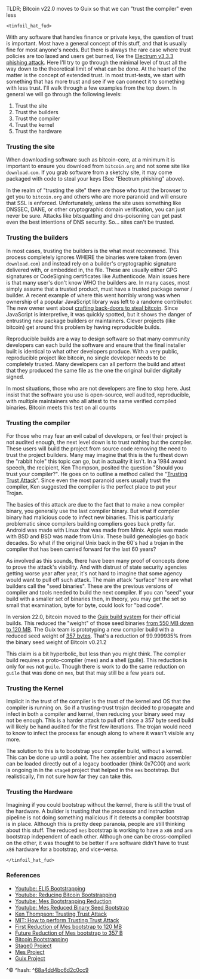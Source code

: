 [#]:_[strip]___If_the_formatting_is_broken,_please_let_me_know_what_app_you_used

[#]:_[strip]___-----BEGIN_PGP_SIGNED_MESSAGE-----
[#]:_[strip]___Hash:_SHA256

[#]:_[begin]___Document_Hash_Starts_at_the_beginning_of_this_line_{_EOL=`\n`_}
[#]:_[rights]__Copyright_2022_brianddk_at_github_https://github.com/brianddk
[#]:_[license]_Apache_2.0_License_https://www.apache.org/licenses/LICENSE-2.0
[#]:_[repo]____github.com/brianddk/reddit/blob/master/markdown/trusting-trust.md
[#]:_[btc]_____BTC-b32:_bc1qwc2203uym96u0nmq04pcgqfs9ldqz9l3mz8fpj
[#]:_[tipjar]__github.com/brianddk/reddit/blob/master/tipjar/tipjar.txt
[#]:_[ref]_____github.com/brianddk/reddit/blob/master/python/signed-md.py
[#]:_[version]_1.0
[#]:_[usageA]__<msg.md_pgm.py_stripGpg_|_pgm.py_stripUnderscore
[#]:_[usageB]__<msg.md_pgm.py_stripGpg_|_pgm.py_setHash_|_gpg2_--clear-sign_\
[#]:_[usageB.]____|_pgm.py_fixupGpg_|_pgm.py_prepGpg_|_gpg2_--verify
[#]:_[verify]__re1='s@(^\[#\]:\x5f\[strip\]\x5f+)'_re2='([^\x5f]*)\x5f?'_\
[#]:_[verify.]____re3='@\2\x20\3\x20\4\x20@g'_sh_-c_\
[#]:_[verify.]____'sed_-E_"$re1$re2$re2$re2$re3"_msg.md'_|_gpg2_--verify

TLDR; Bitcoin v22.0 moves to Guix so that we can "trust the compiler" even less

`<tinfoil_hat_fud>`

With any software that handles finance or private keys, the question of trust is important.  Most have a general concept of this stuff, and that is usually fine for most anyone's needs.  But there is always the rare case where trust policies are too laxed and users get burned, like the [Electrum v3.3.3 phishing attack](https://github.com/spesmilo/electrum/issues/4968).  Here I'll try to go through the minimal level of trust all the way down to the theoretical limit of what can be done.  At the heart of the matter is the concept of extended trust.  In most trust-tests, we start with something that has more trust and see if we can connect it to something with less trust.  I'll walk through a few examples from the top down.  In general we will go through the following levels:

1. Trust the site
2. Trust the builders
3. Trust the compiler
4. Trust the kernel
5. Trust the hardware

### Trusting the site

When downloading software such as bitcoin-core, at a minimum it is important to ensure you download from `bitcoin.org` and not some site like `download.com`.  If you grab software from a sketchy site, it may come packaged with code to steal your keys (See "Electrum phishing" above).

In the realm of "trusting the site" there are those who trust the browser to get you to `bitcoin.org` and others who are more paranoid and will ensure that SSL is enforced.  Unfortunately, unless the site uses something like DNSSEC, DANE, or other cryptographic domain verification, you can just never be sure.  Attacks like bitsquatting and dns-poisoning can get past even the best intentions of DNS security.  So... sites can't be trusted.

### Trusting the builders

In most cases, trusting the builders is the what most recommend.  This process completely ignores WHERE the binaries were taken from (even `download.com`) and instead rely on a builder's cryptographic signature delivered with, or embedded in, the file.  These are usually either GPG signatures or CodeSigning certificates like Authenticode.  Main issues here is that many user's don't know WHO the builders are.  In many cases, most simply assume that a trusted product, must have a trusted package owner / builder.  A recent example of where this went horribly wrong was when ownership of a popular JavaScript library was left to a randome contributor.  The new owner went about [crafting back-doors to steal bitcoin](https://www.theregister.com/2018/11/26/npm_repo_bitcoin_stealer/).  Since JavaScript is interpretive, it was quickly spotted, but it shows the danger of entrusting new package builders or maintainers.  Clever projects (like bitcoin) get around this problem by having reproducible builds.

Reproducible builds are a way to design software so that many community developers can each build the software and ensure that the final installer built is identical to what other developers produce.  With a very public, reproducible project like bitcoin, no single developer needs to be completely trusted.  Many developers can all perform the build and attest that they produced the same file as the one the original builder digitally signed.

In most situations, those who are not developers are fine to stop here.  Just insist that the software you use is open-source, well audited, reproducible, with multiple maintainers who all attest to the same verified compiled binaries.  Bitcoin meets this test on all counts

### Trusting the compiler

For those who may fear an evil cabal of developers, or feel their project is not audited enough, the next level down is to trust nothing but the compiler.  These users will build the project from source code removing the need to trust the project builders.  Many may imagine that this is the furthest down the "rabbit hole" this topic can go, but in actuality it isn't.  In a 1984 award speech, the recipient, Ken Thompson, posited the question "Should you trust your compiler?".  He goes on to outline a method called the "[Trusting Trust Attack](https://dl.acm.org/doi/pdf/10.1145/358198.358210)".  Since even the most paranoid users usually trust the compiler, Ken suggested the compiler is the perfect place to put your Trojan.

The basics of this attack are due to the fact that to make a new compiler binary, you generally use the last compiler binary.  But what if compiler binary had malicious code to infect new binaries.  This is particularly problematic since compilers building compliers goes back pretty far.  Android was made with Linux that was made from Minix.  Apple was made with BSD and BSD was made from Unix.  These build genealogies go back decades.  So what if the original Unix back in the 60's had a trojan in the compiler that has been carried forward for the last 60 years?

As involved as this sounds, there have been many proof of concepts done to prove the attack's viability.  And with distrust of state security agencies getting worse year after year, it's not hard to imagine that some agency would want to pull off such attack.  The main attack "surface" here are what builders call the "seed binaries".  These are the previous versions of compiler and tools needed to build the next compiler.  If you can "seed" your build with a smaller set of binaries then, in theory, you may get the set so small that examination, byte for byte, could look for "bad code".

In version 22.0, bitcoin moved to the [Guix build system](https://github.com/bitcoin/bitcoin/blob/v22.0/contrib/guix/README.md) for their official builds.  This reduced the "weight" of those seed binaries [from 550 MB down to 120 MB](https://guix.gnu.org/blog/2019/guix-reduces-bootstrap-seed-by-50/).  The Guix team is prototyping a new compiler build with a reduced seed weight of [357 bytes](https://www.joyofsource.com/we-did-it.html).  That's a reduction of 99.999935% from the binary seed weight of Bitcoin v0.21.2

This claim is a bit hyperbolic, but less than you might think.  The complier build requires a proto-complier (mes) and a shell (guile).  This reduction is only for `mes` not `guile`.  Though there is work to do the same reduction on `guile` that was done on `mes`, but that may still be a few years out.

### Trusting the Kernel

Implicit in the trust of the compiler is the trust of the kernel and OS that the compiler is running on.  So if a trusting-trust trojan decided to propagate and infect in both a compiler and kernel, then reducing your binary seed may not be enough.  This is a harder attack to pull off since a 357 byte seed build will likely be hand audited for the first few iterations.  The trojan would need to know to infect the process far enough along to where it wasn't visible any more.

The solution to this is to bootstrap your compiler build, without a kernel.  This can be done up until a point.  The hex assembler and macro assembler can be loaded directly out of a legacy bootloader (think 0x7C00) and work is ongoing in in the `stage0` project that helped in the `mes` bootstrap.  But realistically, I'm not sure how far they can take this.

### Trusting the Hardware

Imagining if you could bootstrap without the kernel, there is still the trust of the hardware.  A builder is trusting that the processor and instruction pipeline is not doing something malicious if it detects a compiler bootstrap is in place.  Although this is pretty deep paranoia, people are still thinking about this stuff.  The reduced `mes` bootstrap is working to have a `x86` and `arm` bootstrap independent of each other.  Although one can be cross-compiled on the other, it was thought to be better if `arm` software didn't have to trust `x86` hardware for a bootstrap, and vice-versa.

`</tinfoil_hat_fud>`

### References

* [Youtube: ELI5 Bootstrapping](https://www.youtube.com/watch?v=nslY1s0U9_c)
* [Youtube: Reducing Bitcoin Bootstrapping](https://www.youtube.com/watch?v=I2iShmUTEl8)
* [Youtube: Mes Bootstrapping Reduction](https://www.youtube.com/watch?v=XvVW80dDF8I)
* [Youtube: Mes Reduced Binary Seed Bootstrap](https://www.youtube.com/watch?v=mhopx8J2Z8s)
* [Ken Thompson: Trusting Trust Attack](https://dl.acm.org/doi/pdf/10.1145/358198.358210)
* [MIT: How to perform Trusting Trust Attack](https://web.mit.edu/6.033/2014/wwwdocs/assignments/quizzes/trust_stack_slides.pdf)
* [First Reduction of Mes bootstrap to 120 MB](https://guix.gnu.org/blog/2019/guix-reduces-bootstrap-seed-by-50/)
* [Future Reduction of Mes bootstrap to 357 B](https://www.joyofsource.com/we-did-it.html)
* [Bitcoin Bootstrapping](https://github.com/bitcoin/bitcoin/blob/v22.0/contrib/guix/README.md)
* [Stage0 Project](https://github.com/oriansj/stage0)
* [Mes Project](https://www.gnu.org/software/mes/)
* [Guix Project](https://guix.gnu.org/)
 
[#]:_[end]_____Document_Hash_ENDS_at_the_end_of_this_line_{_EOL=`\n`_}
[#]:_[hash]____68a4dd4bc6d2c0cc90e4c2a7ff9acd4c36ea1c849ab0a23321d88091bd4f95f3
^&copy; ^hash: ^[68a4dd4bc6d2c0cc9](https://web.archive.org/web/20220207055821/https://www.blockchain.com/btc-testnet/tx/dd5f36239ae74a0c380c1bb74feedbea507bb81f5ff97a02f62b57e869ca09c2)

[#]:_[strip]___-----BEGIN_PGP_SIGNATURE-----

[#]:_[strip]___iQFEBAEBCAAuFiEEYoX6CPtntyvk2kGEg18EM6bVGGAFAmIAtiEQHGJyaWFuZGRr
[#]:_[strip]___QHJlZGRpdAAKCRCDXwQzptUYYEp6CAC4PyY5+ch4SuT3HZy2il5nfq2KrkRd9oRr
[#]:_[strip]___Sezl4DCboEbgvpez2jqB6177tjnC13h8c+rXVBQTcrmKucL0dnlG2V1hHQtFDJPv
[#]:_[strip]___meEHTaxa/b2o6aIzO7fLeoS5uMSaj+BP2dyC6ph6pXb/wgU2ARtdhIcU6XiP7kMw
[#]:_[strip]___XGkszoMOim48prFHwk8/WGFZfbf3Mlu6LHflkn9aM1PjO5nCQ66ua4Ng0H0LthZH
[#]:_[strip]___WpiSTWk93luu7HNiq25b00SzNWofc54QRLk9qZnf8uC6ztoZzwRyum8iJkgKzZIs
[#]:_[strip]___3XaDTQKvlCzFSNBbM8JvVv48m4AZ3qPsVBy/7CEcy4pcevhDnZxj
[#]:_[strip]___=EtN3
[#]:_[strip]___-----END_PGP_SIGNATURE-----
